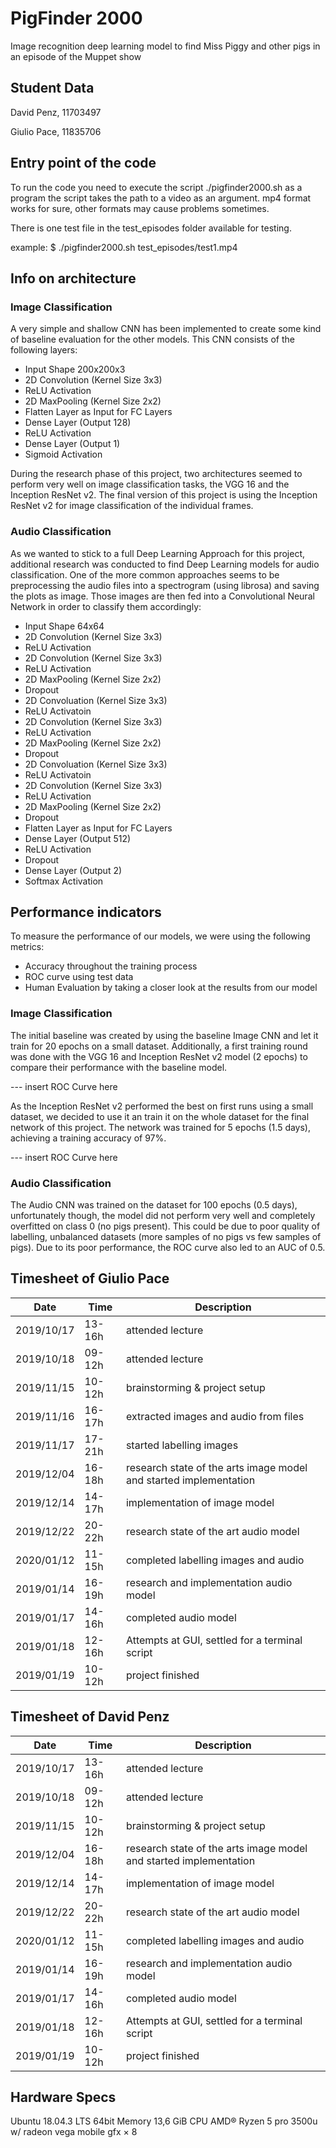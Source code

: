 # PigFinder 2000
Image recognition deep learning model to find Miss Piggy and other pigs in an episode of the Muppet show

## Student Data
David Penz, 11703497

Giulio Pace, 11835706

## Entry point of the code

To run the code you need to execute the script ./pigfinder2000.sh as a program
the script takes the path to a video as an argument. mp4 format works for sure, other formats may cause problems sometimes.

There is one test file in the test_episodes folder available for testing.

example:
$ ./pigfinder2000.sh test_episodes/test1.mp4

## Info on architecture
### Image Classification
A very simple and shallow CNN has been implemented to create some kind of baseline evaluation for the other models. This CNN consists of the following layers:
- Input Shape 200x200x3
- 2D Convolution (Kernel Size 3x3)
- ReLU Activation
- 2D MaxPooling (Kernel Size 2x2)
- Flatten Layer as Input for FC Layers
- Dense Layer (Output 128)
- ReLU Activation
- Dense Layer (Output 1)
- Sigmoid Activation

During the research phase of this project, two architectures seemed to perform very well on image classification tasks, the VGG 16 and the Inception ResNet v2. The final version of this project is using the Inception ResNet v2 for image classification of the individual frames.
### Audio Classification
As we wanted to stick to a full Deep Learning Approach for this project, additional research was conducted to find Deep Learning models for audio classification. One of the more common approaches seems to be preprocessing the audio files into a spectrogram (using librosa) and saving the plots as image. Those images are then fed into a Convolutional Neural Network in order to classify them accordingly:
- Input Shape 64x64
- 2D Convolution (Kernel Size 3x3)
- ReLU Activation
- 2D Convolution (Kernel Size 3x3)
- ReLU Activation
- 2D MaxPooling (Kernel Size 2x2)
- Dropout
- 2D Convoluation (Kernel Size 3x3)
- ReLU Activatoin
- 2D Convolution (Kernel Size 3x3)
- ReLU Activation
- 2D MaxPooling (Kernel Size 2x2)
- Dropout
- 2D Convoluation (Kernel Size 3x3)
- ReLU Activatoin
- 2D Convolution (Kernel Size 3x3)
- ReLU Activation
- 2D MaxPooling (Kernel Size 2x2)
- Dropout
- Flatten Layer as Input for FC Layers
- Dense Layer (Output 512)
- ReLU Activation
- Dropout
- Dense Layer (Output 2)
- Softmax Activation

## Performance indicators
To measure the performance of our models, we were using the following metrics:
- Accuracy throughout the training process
- ROC curve using test data
- Human Evaluation by taking a closer look at the results from our model
### Image Classification
The initial baseline was created by using the baseline Image CNN and let it train for 20 epochs on a small dataset. Additionally, a first training round was done with the VGG 16 and Inception ResNet v2 model (2 epochs) to compare their performance with the baseline model.

--- insert ROC Curve here
  
As the Inception ResNet v2 performed the best on first runs using a small dataset, we decided to use it an train it on the whole dataset for the final network of this project. The network was trained for 5 epochs (1.5 days), achieving a training accuracy of 97%.

--- insert ROC Curve here

### Audio Classification
The Audio CNN was trained on the dataset for 100 epochs (0.5 days), unfortunately though, the model did not perform very well and completely overfitted on class 0 (no pigs present). This could be due to poor quality of labelling, unbalanced datasets (more samples of no pigs vs few samples of pigs). Due to its poor performance, the ROC curve also led to an AUC of 0.5.

## Timesheet of Giulio Pace
| Date        | Time    | Description                     									|
|-------------|---------|-------------------------------------------------------------------|
| 2019/10/17  | 13-16h  | attended lecture                									|
| 2019/10/18  | 09-12h  | attended lecture                									|
| 2019/11/15  | 10-12h  | brainstorming & project setup   									|
| 2019/11/16  | 16-17h  | extracted images and audio from files 							|
| 2019/11/17  | 17-21h  | started labelling images		  									|
| 2019/12/04  | 16-18h  | research state of the arts image model and started implementation | 
| 2019/12/14  | 14-17h  | implementation of image model 									| 
| 2019/12/22  | 20-22h  | research state of the art audio model								|
| 2020/01/12  | 11-15h  | completed labelling images and audio 								|
| 2019/01/14  | 16-19h  | research and implementation audio model							|
| 2019/01/17  | 14-16h  | completed audio model 											|
| 2019/01/18  | 12-16h  | Attempts at GUI, settled for a terminal script 					|
| 2019/01/19  | 10-12h  | project finished 													|




## Timesheet of David Penz
| Date        | Time    | Description                     									|
|-------------|---------|-------------------------------------------------------------------|
| 2019/10/17  | 13-16h  | attended lecture                									|
| 2019/10/18  | 09-12h  | attended lecture                									|
| 2019/11/15  | 10-12h  | brainstorming & project setup   									|
| 2019/12/04  | 16-18h  | research state of the arts image model and started implementation | 
| 2019/12/14  | 14-17h  | implementation of image model 									| 
| 2019/12/22  | 20-22h  | research state of the art audio model								|
| 2020/01/12  | 11-15h  | completed labelling images and audio 								|
| 2019/01/14  | 16-19h  | research and implementation audio model							|
| 2019/01/17  | 14-16h  | completed audio model 											|
| 2019/01/18  | 12-16h  | Attempts at GUI, settled for a terminal script 					|
| 2019/01/19  | 10-12h  | project finished 													|


## Hardware Specs
Ubuntu 18.04.3 LTS 64bit
Memory 13,6 GiB
CPU AMD® Ryzen 5 pro 3500u w/ radeon vega mobile gfx × 8 
